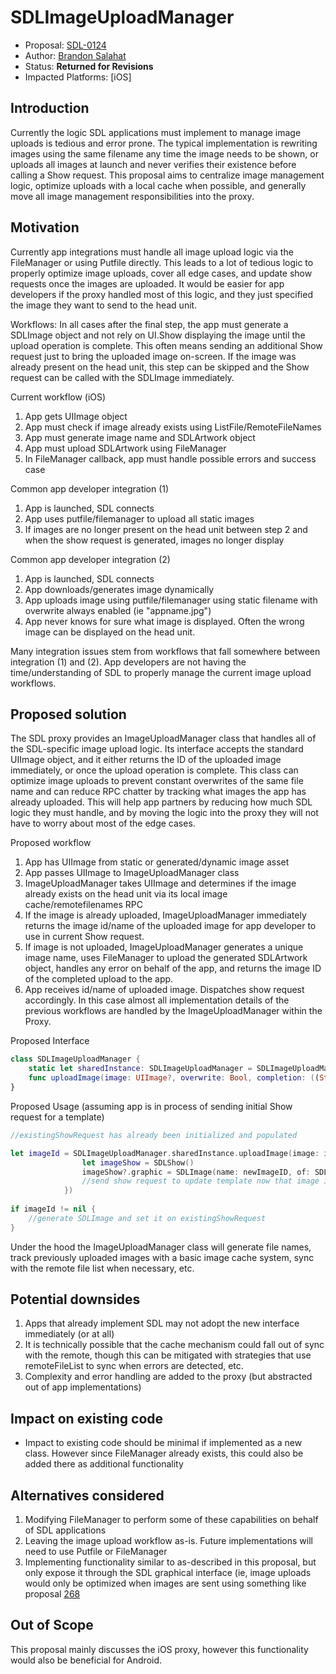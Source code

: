 # SDLImageUploadManager

* Proposal: [SDL-0124](0124-SDLImageUploadManager.md)
* Author: [Brandon Salahat](https://www.github.com/Toyota-BSalahat)
* Status: **Returned for Revisions**
* Impacted Platforms: [iOS]

## Introduction
Currently the logic SDL applications must implement to manage image uploads is tedious and error prone. The typical implementation is rewriting images using the same filename any time the image needs to be shown, or uploads all images at launch and never verifies their existence before calling a Show request. This proposal aims to centralize image management logic, optimize uploads with a local cache when possible, and generally move all image management responsibilities into the proxy.

## Motivation

Currently app integrations must handle all image upload logic via the FileManager or using Putfile directly. This leads to a lot of tedious logic to properly optimize image uploads, cover all edge cases, and update show requests once the images are uploaded. It would be easier for app developers if the proxy handled most of this logic, and they just specified the image they want to send to the head unit.

Workflows:
In all cases after the final step, the app must generate a SDLImage object and not rely on UI.Show displaying the image until the upload operation is complete. This often means sending an additional Show request just to bring the uploaded image on-screen. If the image was already present on the head unit, this step can be skipped and the Show request can be called with the SDLImage immediately.

Current workflow (iOS)
1. App gets UIImage object
2. App must check if image already exists using ListFile/RemoteFileNames
3. App must generate image name and SDLArtwork object
4. App must upload SDLArtwork using FileManager
5. In FileManager callback, app must handle possible errors and success case

Common app developer integration (1)
1. App is launched, SDL connects
2. App uses putfile/filemanager to upload all static images
3. If images are no longer present on the head unit between step 2 and when the show request is generated, images no longer display

Common app developer integration (2)
1. App is launched, SDL connects
2. App downloads/generates image dynamically
3. App uploads image using putfile/filemanager using static filename with overwrite always enabled (ie "appname.jpg")
4. App never knows for sure what image is displayed. Often the wrong image can be displayed on the head unit.

Many integration issues stem from workflows that fall somewhere between integration (1) and (2). App developers are not having the time/understanding of SDL to properly manage the current image upload workflows.

## Proposed solution

The SDL proxy provides an ImageUploadManager class that handles all of the SDL-specific image upload logic. Its interface accepts the standard UIImage object, and it either returns the ID of the uploaded image immediately, or once the upload operation is complete. This class can optimize image uploads to prevent constant overwrites of the same file name and can reduce RPC chatter by tracking what images the app has already uploaded. This will help app partners by reducing how much SDL logic they must handle, and by moving the logic into the proxy they will not have to worry about most of the edge cases.

Proposed workflow
1. App has UIImage from static or generated/dynamic image asset
2. App passes UIImage to ImageUploadManager class
3. ImageUploadManager takes UIImage and determines if the image already exists on the head unit via its local image cache/remotefilenames RPC
4. If the image is already uploaded, ImageUploadManager immediately returns the image id/name of the uploaded image for app developer to use in current Show request.
5. If image is not uploaded, ImageUploadManager generates a unique image name, uses FileManager to upload the generated SDLArtwork object, handles any error on behalf of the app, and returns the image ID of the completed upload to the app.
6. App receives id/name of uploaded image. Dispatches show request accordingly. In this case almost all implementation details of the previous workflows are handled by the ImageUploadManager within the Proxy.


Proposed Interface

````swift
class SDLImageUploadManager {
    static let sharedInstance: SDLImageUploadManager = SDLImageUploadManager()
    func uploadImage(image: UIImage?, overwrite: Bool, completion: ((String?) ->())?)  -> String?
}
````

Proposed Usage (assuming app is in process of sending initial Show request for a template)

````swift
//existingShowRequest has already been initialized and populated

let imageId = SDLImageUploadManager.sharedInstance.uploadImage(image: imageview, overwrite: false, completion: { (newImageID) in
                let imageShow = SDLShow()
                imageShow?.graphic = SDLImage(name: newImageID, of: SDLImageType.dynamic())
                //send show request to update template now that image is available
            })
            
if imageId != nil {
    //generate SDLImage and set it on existingShowRequest
}
````

Under the hood the ImageUploadManager class will generate file names, track previously uploaded images with a basic image cache system, sync with the remote file list when necessary, etc.

## Potential downsides

1. Apps that already implement SDL may not adopt the new interface immediately (or at all)
2. It is technically possible that the cache mechanism could fall out of sync with the remote, though this can be mitigated with strategies that use remoteFileList to sync when errors are detected, etc.
3. Complexity and error handling are added to the proxy (but abstracted out of app implementations)

## Impact on existing code

- Impact to existing code should be minimal if implemented as a new class. However since FileManager already exists, this could also be added there as additional functionality

## Alternatives considered

1. Modifying FileManager to perform some of these capabilities on behalf of SDL applications
2. Leaving the image upload workflow as-is. Future implementations will need to use Putfile or FileManager
3. Implementing functionality similar to as-described in this proposal, but only expose it through the SDL graphical interface (ie, image uploads would only be optimized when images are sent using something like proposal [268](https://github.com/smartdevicelink/sdl_evolution/pull/268)


## Out of Scope
This proposal mainly discusses the iOS proxy, however this functionality would also be beneficial for Android.

